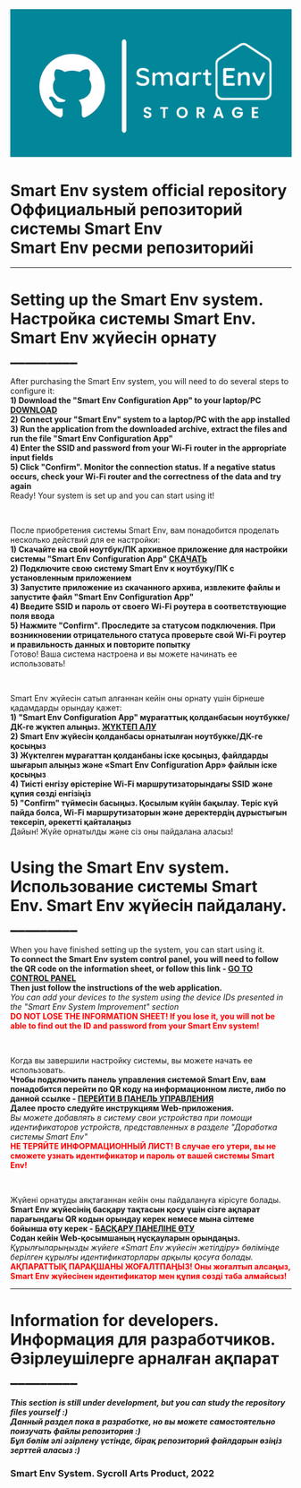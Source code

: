 <img src="./Smart Env Logotype.png">
<h1>
   Smart Env system official repository <br>
   Оффициальный репозиторий системы Smart Env <br>
   Smart Env ресми репозиторийі <br>
</h1>


--------


<!-- Main -->
<h1> 
Setting up the Smart Env system. Настройка системы Smart Env. Smart Env жүйесін орнату <br>
_________
</h1>

   <p> 
      After purchasing the Smart Env system, you will need to do several steps to configure it: <br>
   <b>
      1) Download the "Smart Env Configuration App" to your laptop/PC 
      <a href="http://s77741sl.beget.tech/Smart%20Env%20Configuration%20App/index.html"> DOWNLOAD </a> 
      <br>
      2) Connect your "Smart Env" system to a laptop/PC with the app installed 
      <br>
      3) Run the application from the downloaded archive, extract the files and run the file "Smart Env Configuration App"
      <br>
      4) Enter the SSID and password from your Wi-Fi router in the appropriate input fields
      <br>
      5) Click "Confirm". Monitor the connection status. If a negative status occurs, check your Wi-Fi router and the correctness of the data and try again
   </b> <br>
      Ready! Your system is set up and you can start using it!
   </p>
<br>
   <p> 
      После приобретения системы Smart Env, вам понадобится проделать несколько действий для ее настройки: <br>
   <b>
      1) Скачайте на свой ноутбук/ПК архивное приложение для настройки системы "Smart Env Configuration App"
      <a href="http://s77741sl.beget.tech/Smart%20Env%20Configuration%20App/index.html"> СКАЧАТЬ </a> 
      <br>
      2) Подключите свою систему Smart Env к ноутбуку/ПК с установленным приложением 
      <br>
      3) Запустите приложение из скачанного архива, извлеките файлы и запустите файл "Smart Env Configuration App"
      <br>
      4) Введите SSID и пароль от своего Wi-Fi роутера в соответствующие поля ввода
      <br>
      5) Нажмите "Confirm". Проследите за статусом подключения. При возникновении отрицательного статуса проверьте свой Wi-Fi роутер и правильность данных и повторите попытку
   </b> <br>
      Готово! Ваша система настроена и вы можете начинать ее использовать!
   </p>
<br>
   <p> 
      Smart Env жүйесін сатып алғаннан кейін оны орнату үшін бірнеше қадамдарды орындау қажет: <br>
   <b>
      1) "Smart Env Configuration App" мұрағаттық қолданбасын ноутбукке/ДК-ге жүктеп алыңыз.
      <a href="http://s77741sl.beget.tech/Smart%20Env%20Configuration%20App/index.html"> ЖҮКТЕП АЛУ </a> 
      <br>
      2) Smart Env жүйесін қолданбасы орнатылған ноутбукке/ДК-ге қосыңыз
      <br>
      3) Жүктелген мұрағаттан қолданбаны іске қосыңыз, файлдарды шығарып алыңыз және «Smart Env Configuration App» файлын іске қосыңыз
      <br>
      4) Тиісті енгізу өрістеріне Wi-Fi маршрутизаторындағы SSID және құпия сөзді енгізіңіз
      <br>
      5) "Confirm" түймесін басыңыз. Қосылым күйін бақылау. Теріс күй пайда болса, Wi-Fi маршрутизаторын және деректердің дұрыстығын тексеріп, әрекетті қайталаңыз
   </b> <br>
      Дайын! Жүйе орнатылды және сіз оны пайдалана аласыз!
   </p> 



<h1> 
   Using the Smart Env system. Использование системы Smart Env. Smart Env жүйесін пайдалану.<br>
   _________
</h1>
   <p> 
      When you have finished setting up the system, you can start using it. <br>
      <b>
      To connect the Smart Env system control panel, you will need to follow the QR code on the information sheet, or follow this link -
      <a href="http://s77741sl.beget.tech/Smart%20Env/index.html"> GO TO CONTROL PANEL </a> 
      <br>
      Then just follow the instructions of the web application.
      </b> 
   <br>
      <i> You can add your devices to the system using the device IDs presented in the "Smart Env System Improvement" section</i> 
   <br>
      <b style="color: red"> DO NOT LOSE THE INFORMATION SHEET! If you lose it, you will not be able to find out the ID and password from your Smart Env system! </b>
   </p>
<br>
    <p> 
        Когда вы завершили настройку системы, вы можете начать ее использовать. <br>
        <b>
        Чтобы подключить панель управления системой Smart Env, вам понадобится перейти по QR коду на информационном листе, либо по данной ссылке -
        <a href="http://s77741sl.beget.tech/Smart%20Env/index.html"> ПЕРЕЙТИ В ПАНЕЛЬ УПРАВЛЕНИЯ </a> 
        <br>
        Далее просто следуйте инструкциям Web-приложения.
        </b> 
    <br>
        <i> Вы можете добавлять в систему свои устройства при помощи идентификаторов устройств, представленных в разделе "Доработка системы Smart Env"</i> 
    <br>
        <b style="color: red"> НЕ ТЕРЯЙТЕ ИНФОРМАЦИОННЫЙ ЛИСТ! В случае его утери, вы не сможете узнать идентификатор и пароль от вашей системы Smart Env! </b>
    </p>
<br>
    <p> 
        Жүйені орнатуды аяқтағаннан кейін оны пайдалануға кірісуге болады. <br>
        <b>
        Smart Env жүйесінің басқару тақтасын қосу үшін сізге ақпарат парағындағы QR кодын орындау керек немесе мына сілтеме бойынша өту керек -
        <a href="http://s77741sl.beget.tech/Smart%20Env/index.html"> БАСҚАРУ ПАНЕЛІНЕ ӨТУ </a> 
        <br>
        Содан кейін Web-қосымшаның нұсқауларын орындаңыз.
        </b> 
    <br>
        <i> Құрылғыларыңызды жүйеге «Smart Env жүйесін жетілдіру» бөлімінде берілген құрылғы идентификаторлары арқылы қосуға болады.</i> 
    <br>
        <b style="color: red"> АҚПАРАТТЫҚ ПАРАҚШАНЫ ЖОҒАЛТПАҢЫЗ! Оны жоғалтып алсаңыз, Smart Env жүйесінен идентификатор мен құпия сөзді таба алмайсыз! </b>
    </p>

---

<h1> 
    Information for developers. Информация для разработчиков. Әзірлеушілерге арналған ақпарат <br>
    _________
</h1>
    <p> 
        <b> <i> 
            This section is still under development, but you can study the repository files yourself :)
        <br>
            Данный раздел пока в разработке, но вы можете самостоятельно поизучать файлы репозитория :)
        <br>
            Бұл бөлім әлі әзірлену үстінде, бірақ репозиторий файлдарын өзіңіз зерттей аласыз :)
        </b> </i>
    </p>



<h3> Smart Env System. Sycroll Arts Product, 2022 </h3>
